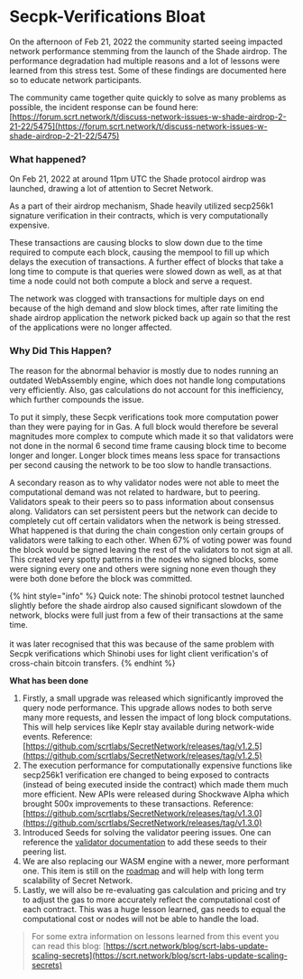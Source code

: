 # Secpk-Verifications Bloat

On the afternoon of Feb 21, 2022 the community started seeing impacted network performance stemming from the launch of the Shade airdrop. The performance degradation had multiple reasons and a lot of lessons were learned from this stress test. Some of these findings are documented here so to educate network participants.

The community came together quite quickly to solve as many problems as possible, the incident response can be found here: [https://forum.scrt.network/t/discuss-network-issues-w-shade-airdrop-2-21-22/5475](https://forum.scrt.network/t/discuss-network-issues-w-shade-airdrop-2-21-22/5475)

### **What happened?**

On Feb 21, 2022 at around 11pm UTC the Shade protocol airdrop was launched, drawing a lot of attention to Secret Network.

As a part of their airdrop mechanism, Shade heavily utilized secp256k1 signature verification in their contracts, which is very computationally expensive.

These transactions are causing blocks to slow down due to the time required to compute each block, causing the mempool to fill up which delays the execution of transactions. A further effect of blocks that take a long time to compute is that queries were slowed down as well, as at that time a node could not both compute a block and serve a request.

The network was clogged with transactions for multiple days on end because of the high demand and slow block times, after rate limiting the shade airdrop application the network picked back up again so that the rest of the applications were no longer affected.

### **Why Did This Happen?**

The reason for the abnormal behavior is mostly due to nodes running an outdated WebAssembly engine, which does not handle long computations very efficiently. Also, gas calculations do not account for this inefficiency, which further compounds the issue.

To put it simply, these Secpk verifications took more computation power than they were paying for in Gas. A full block would therefore be several magnitudes more complex to compute which made it so that validators were not done in the normal 6 second time frame causing block time to become longer and longer. Longer block times means less space for transactions per second causing the network to be too slow to handle transactions.

A secondary reason as to why validator nodes were not able to meet the computational demand was not related to hardware, but to peering. Validators speak to their peers so to pass information about consensus along. Validators can set persistent peers but the network can decide to completely cut off certain validators when the network is being stressed. What happened is that during the chain congestion only certain groups of validators were talking to each other. When 67% of voting power was found the block would be signed leaving the rest of the validators to not sign at all. This created very spotty patterns in the nodes who signed blocks, some were signing every one and others were signing none even though they were both done before the block was committed.

{% hint style="info" %}
Quick note: The shinobi protocol testnet launched slightly before the shade airdrop also caused significant slowdown of the network, blocks were full just from a few of their transactions at the same time.\
\
it was later recognised that this was because of the same problem with Secpk verifications which Shinobi uses for light client verification's of cross-chain bitcoin transfers.
{% endhint %}

**What has been done**

1. Firstly, a small upgrade was released which significantly improved the query node performance. This upgrade allows nodes to both serve many more requests, and lessen the impact of long block computations. This will help services like Keplr stay available during network-wide events. Reference: [https://github.com/scrtlabs/SecretNetwork/releases/tag/v1.2.5](https://github.com/scrtlabs/SecretNetwork/releases/tag/v1.2.5)
2. The execution performance for computationally expensive functions like secp256k1 verification ere changed to being exposed to contracts (instead of being executed inside the contract) which made them much more efficient. New APIs were released during Shockwave Alpha which brought 500x improvements to these transactions. Reference: [https://github.com/scrtlabs/SecretNetwork/releases/tag/v1.3.0](https://github.com/scrtlabs/SecretNetwork/releases/tag/v1.3.0)
3. Introduced Seeds for solving the validator peering issues. One can reference the [validator documentation](../node-runners/testnet/run-a-full-node.md) to add these seeds to their peering list.
4. We are also replacing our WASM engine with a newer, more performant one. This item is still on the [roadmap](../../overview-ecosystem-and-technology/secret-network-overview/roadmap.md) and will help with long term scalability of Secret Network.
5. Lastly, we will also be re-evaluating gas calculation and pricing and try to adjust the gas to more accurately reflect the computational cost of each contract. This was a huge lesson learned, gas needs to equal the computational cost or nodes will not be able to handle the load.

> For some extra information on lessons learned from this event you can read this blog: [https://scrt.network/blog/scrt-labs-update-scaling-secrets](https://scrt.network/blog/scrt-labs-update-scaling-secrets)
